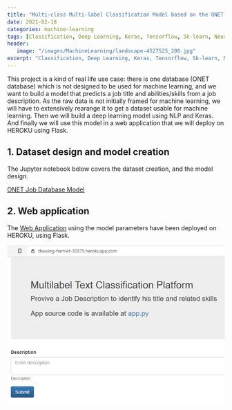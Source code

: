 ```yaml
---
title: "Multi-class Multi-label Classification Model based on the ONET Job Database"
date: 2021-02-18
categories: machine-learning
tags: [Classification, Deep Learning, Keras, Tensorflow, Sk-learn, Neural Network, NLP, Machine Learning, Python, Multi-class, Multi-label]
header: 
   image: "/images/MachineLearning/landscape-4527525_200.jpg"
excerpt: "Classification, Deep Learning, Keras, Tensorflow, Sk-learn, Neural Network, NLP, Machine Learning, Python, Multi-class, Multi-label"
---
```



This project is a kind of real life use case: there is one database (ONET database) which is not designed to be used for machine learning, and we want to build a model that predicts a job title and abilities/skills from a job description. As the raw data is not initially framed for machine learning, we will have to extensively rearange it to get a dataset usable for machine learning. 
Then we will build a deep learning model using NLP and Keras. And finally we will use this model in a web application that we will deploy on HEROKU using Flask.   
 

## 1. Dataset design and model creation 
The Jupyter notebook below covers the dataset creation, and the model design.  

[ONET Job Database Model](https://github.com/cjlise/MachineLearning/blob/master/DeepLearning/OnetJobDatabaseAnalysis.ipynb) 


## 2. Web application
The [Web Application](https://thawing-hamlet-30375.herokuapp.com/) using the model parameters have been deployed on HEROKU, using Flask.

![Web App](/images/DeepLearning/projects/onet-webapp.png "Web App")
   
	